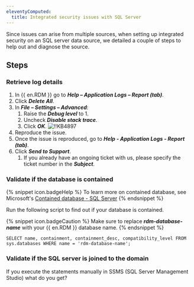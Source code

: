 ```yaml
---
eleventyComputed:
  title: Integrated security issues with SQL Server
---
```

Since issues can arise from multiple sources, when setting up integrated security on an SQL server data source, we detailed a couple of steps to help out and diagnose the source.
## Steps
### Retrieve log details
1. In {{ en.RDM }} go to ***Help – Application Logs – Report (tab)***.
1. Click ***Delete All***.
1. In ***File – Settings – Advanced***:
    1. Raise the ***Debug level*** to 1.
    1. Uncheck ***Disable stack trace***.
    1. Click ***OK***.
![!!KB4897](https://cdnweb.devolutions.net/docs/docs_en_kb_KB4897.png)
1. Reproduce the issue.
1. Once the issue is reproduced, go to ***Help - Application Logs - Report (tab)***.
1. Click ***Send to Support***.
    1. If you already have an ongoing ticket with us, please specify the ticket number in the ***Subject***.

### Validate if the database is contained
{% snippet icon.badgeHelp %}
To learn more on contained database, see Microsoft's [Contained database - SQL Server](https://docs.microsoft.com/en-us/sql/relational-databases/security/contained-database-users-making-your-database-portable?view=sql-server-ver15)
{% endsnippet %}

Run the following script to find out if your database is contained.

{% snippet icon.badgeCaution %}
Make sure to replace ***rdm-database-name*** with your {{ en.RDM }} database name.
{% endsnippet %}

```
SELECT name, containment, containment_desc, compatibility_level FROM sys.databases WHERE name = 'rdm-database-name';
```

### Validate if the SQL server is joined to the domain
If you execute the statements manually in SSMS (SQL Server Management Studio) what do you get?
